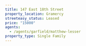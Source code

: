 ```yaml
---
title: 147 East 18th Street
property_location: Gramercy
streeteasy_status: Leased
price: "15000"
agents:
  - /agents/garfield/matthew-lesser
property_type: Single Family
---
```

